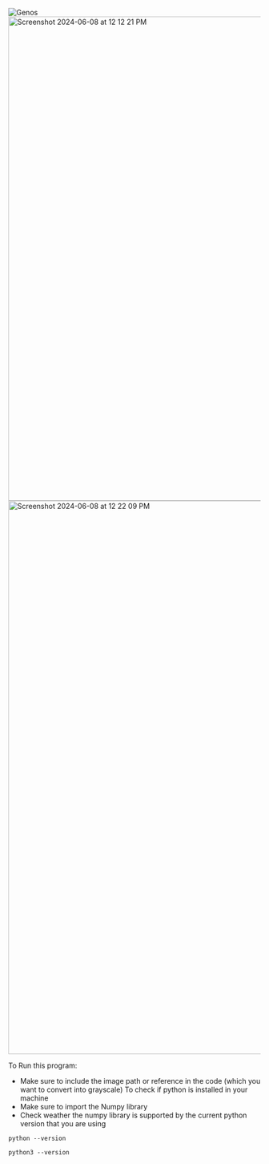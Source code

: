 ![Genos](https://github.com/AnkurKonan/Python_Projects/assets/112815485/140c4560-7bac-41a4-821b-b4f71ba350aa)
<img width="965" alt="Screenshot 2024-06-08 at 12 12 21 PM" src="https://github.com/AnkurKonan/Python_Projects/assets/112815485/27994ab4-9903-4e7b-81d8-eb8d47b29041">
<img width="1103" alt="Screenshot 2024-06-08 at 12 22 09 PM" src="https://github.com/AnkurKonan/Python_Projects/assets/112815485/5a6f44c6-b40b-481e-9927-7634e4c02249">


To Run this program:
- Make sure to include the image path or reference in the code (which you want to convert into grayscale)
To check if python is installed in your machine
- Make sure to import the Numpy library
- Check weather the numpy library is supported by the current python version that you are using
```
python --version
```
```
python3 --version
```
